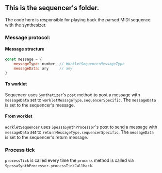 ## This is the sequencer's folder.

The code here is responsible for playing back the parsed MIDI sequence with the synthesizer.

### Message protocol:

#### Message structure

```js
const message = {
    messageType: number, // WorkletSequencerMessageType
    messageData: any     // any
}
```

#### To worklet

Sequencer uses `Synthetizer`'s `post` method to post a message with `messageData` set to
`workletMessageType.sequencerSpecific`.
The `messageData` is set to the sequencer's message.

#### From worklet

`WorkletSequencer` uses `SpessaSynthProcessor`'s post to send a message with `messageData` set to
`returnMessageType.sequencerSpecific`.
The `messageData` is set to the sequencer's return message.

### Process tick

`processTick` is called every time the `process` method is called via `SpessaSynthProcessor.processTickCallback`.
